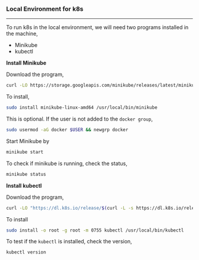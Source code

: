 ### Local Environment for k8s

---

To run k8s in the local environment, we will need two programs installed in the machine,

- Minikube
- kubectl

**Install Minikube**

Download the program,

```bash
curl -LO https://storage.googleapis.com/minikube/releases/latest/minikube-linux-amd64
```

To install,

```bash
sudo install minikube-linux-amd64 /usr/local/bin/minikube
```

This is optional. If the user is not added to the `docker group`,

```bash
sudo usermod -aG docker $USER && newgrp docker
```

Start Minikube by

```bash
minikube start
```

To check if minikube is running, check the status,

```bash
minikube status
```

**Install kubectl**

Download the program,

```bash
curl -LO "https://dl.k8s.io/release/$(curl -L -s https://dl.k8s.io/release/stable.txt)/bin/linux/amd64/kubectl"
```

To install

```bash
sudo install -o root -g root -m 0755 kubectl /usr/local/bin/kubectl
```

To test if the `kubectl` is installed, check the version,

```bash
kubectl version
```
